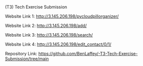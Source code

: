 (T3) Tech Exercise Submission


Website Link 1:
http://3.145.206.198/pycloudpillorganizer/

Website Link 2:
http://3.145.206.198/add/

Website Link 3:
http://3.145.206.198/search/

Website Link 4:
http://3.145.206.198/edit_contact/0/1/

Repository Link:
https://github.com/BenLaffey/-T3-Tech-Exercise-Submission/tree/main
